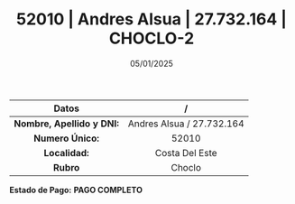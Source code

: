 ﻿---
title: 52010 | Andres Alsua | 27.732.164 | CHOCLO-2
date: 05/01/2025
draft: false
tags: ['costa-del-este', 'titular', 'choclo']
---

|          **Datos**          |  /  |
|:---------------------------:|:---:|
| **Nombre, Apellido y DNI:** | Andres Alsua / 27.732.164 |
|      **Numero Único:**      | 52010 |
|        **Localidad:**       | Costa Del Este |
|          **Rubro**          | Choclo |

**Estado de Pago:** **PAGO COMPLETO**
